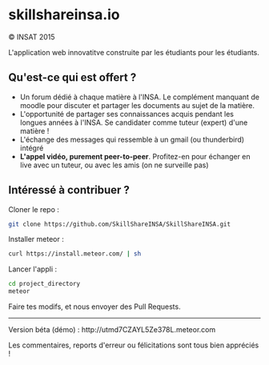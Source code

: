 # skillshareinsa.io
© INSAT 2015

L'application web innovatitve construite par les étudiants pour les étudiants.

## Qu'est-ce qui est offert ?

* Un forum dédié à chaque matière à l'INSA. Le complément manquant de moodle pour discuter et partager les documents au sujet de la matière.
* L'opportunité de partager ses connaissances acquis pendant les longues années à l'INSA. Se candidater comme tuteur (expert) d'une matière !
* L'échange des messages qui ressemble à un gmail (ou thunderbird) intégré
* **L'appel vidéo, purement peer-to-peer**. Profitez-en pour échanger en live avec un tuteur, ou avec les amis (on ne surveille pas)

## Intéressé à contribuer ?

Cloner le repo : 
```sh
git clone https://github.com/SkillShareINSA/SkillShareINSA.git
```
Installer meteor :
```sh
curl https://install.meteor.com/ | sh
```
Lancer l'appli :
``` sh
cd project_directory
meteor
```
Faire tes modifs, et nous envoyer des Pull Requests.

<hr/>
Version béta (démo) : http://utmd7CZAYL5Ze378L.meteor.com

Les commentaires, reports d'erreur ou félicitations sont tous bien appréciés !
